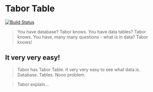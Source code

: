 Tabor Table
===========

[![Build Status](https://travis-ci.org/olle/tabortable.svg)](https://travis-ci.org/olle/tabortable)

> You have database? Tabor knows. You have data tables?
  Tabor knows. You have, many many questions - what is in
  data? Tabor knows!

## It very very easy!

> Tabor has Tabor Table. It very very easy to see what
  data is. Database. Tables. Nooo problem.

> Tabor explain...
